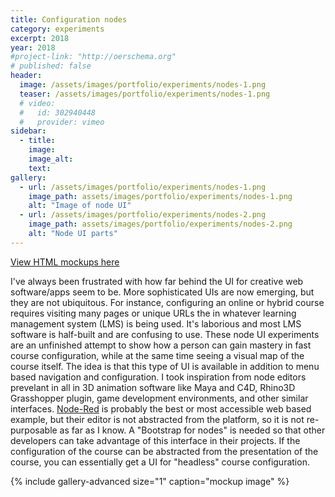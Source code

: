 ```yaml
---
title: Configuration nodes
category: experiments
excerpt: 2018
year: 2018
#project-link: "http://oerschema.org"
# published: false
header:
  image: /assets/images/portfolio/experiments/nodes-1.png
  teaser: /assets/images/portfolio/experiments/nodes-1.png
  # video:
  #   id: 302940448
  #   provider: vimeo
sidebar:
  - title:
    image:
    image_alt:
    text:
gallery:
  - url: /assets/images/portfolio/experiments/nodes-1.png
    image_path: assets/images/portfolio/experiments/nodes-1.png
    alt: "Image of node UI"
  - url: /assets/images/portfolio/experiments/nodes-2.png
    image_path: assets/images/portfolio/experiments/nodes-2.png
    alt: "Node UI parts"
---
```


[View HTML mockups here](https://michaelcollins.xyz/configuration-nodes/)

I've always been frustrated with how far behind the UI for creative web software/apps seem to be. More sophisticated UIs are now emerging, but they are not ubiquitous. For instance, configuring an online or hybrid course requires visiting many pages or unique URLs the in whatever learning management system (LMS) is being used. It's laborious and most LMS software is half-built and are confusing to use. These node UI experiments are an unfinished attempt to show how a person can gain mastery in fast course configuration, while at the same time seeing a visual map of the course itself. The idea is that this type of UI is available in addition to menu based navigation and configuration. I took inspiration from node editors prevelant in all in 3D animation software like Maya and C4D, Rhino3D Grasshopper plugin, game development environments, and other similar interfaces. [Node-Red](https://nodered.org/) is probably the best or most accessible web based example, but their editor is not abstracted from the platform, so it is not re-purposable as far as I know. A "Bootstrap for nodes" is needed so that other developers can take advantage of this interface in their projects. If the configuration of the course can be abstracted from the presentation of the course, you can essentially get a UI for "headless" course configuration.

{% include gallery-advanced size="1" caption="mockup image" %}

